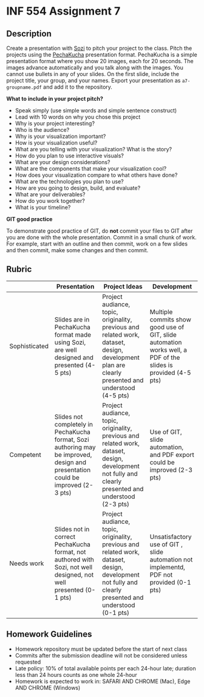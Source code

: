 # INF 554 Assignment 7

## Description 
Create a presentation with [Sozi](http://sozi.baierouge.fr) to pitch your project to the class. Pitch the projects using the [PechaKucha](http://www.pechakucha.org) presentation format. PechaKucha is a simple presentation format where you show 20 images, each for 20 seconds. The images advance automatically and you talk along with the images. You cannot use bullets in any of your slides. On the first slide, include the project title, your group, and your names. Export your presentation as `a7-groupname.pdf` and add it to the repository.

__What to include in your project pitch?__

- Speak simply (use simple words and simple sentence construct)
- Lead with 10 words on why you chose this project
- Why is your project interesting?
- Who is the audience?
- Why is your visualization important?
- How is your visualization useful?
- What are you telling with your visualization? What is the story?
- How do you plan to use interactive visuals?
- What are your design considerations?
- What are the components that make your visualization cool?
- How does your visualization compare to what others have done?
- What are the technologies you plan to use?
- How are you going to design, build, and evaluate?
- What are your deliverables?
- How do you work together?
- What is your timeline?

__GIT good practice__

To demonstrate good practice of GIT, do **not** commit your files to GIT after you are done with the whole presentation. Commit in a small chunk of work. For example, start with an outline and then commit, work on a few slides and then commit, make some changes and then commit.

## Rubric

| 	            | Presentation | Project Ideas | Development |
| ------------- | ------------ | ------------- | ----------- |
| Sophisticated	| Slides are in PechaKucha format made using Sozi, are well designed and presented (4-5 pts)| Project audiance, topic, originality, previous and related work, dataset, design, development plan are clearly presented and understood (4-5 pts) | Multiple commits show good use of GIT, slide automation works well, a PDF of the slides is provided (4-5 pts) |
| Competent	    | Slides not completely in PechaKucha format, Sozi authoring may be improved, design and presentation could be improved (2-3 pts) | Project audiance, topic, originality, previous and related work, dataset, design, development not fully and clearly presented and understood (2-3 pts) | Use of GIT, slide automation, and PDF export could be improved (2-3 pts) |
| Needs work	  | Slides not in correct PechaKucha format, not authored with Sozi, not well designed, not well presented (0-1 pts) | Project audiance, topic, originality, previous and related work, dataset, design, development not fully and clearly presented and understood (0-1 pts) | Unsatisfactory use of GIT , slide automation not implementd, PDF not provided (0-1 pts) |

## Homework Guidelines
- Homework repository must be updated before the start of next class
- Commits after the submission deadline will not be considered unless requested
- Late policy: 10% of total available points per each 24-hour late; duration less than 24 hours counts as one whole 24-hour
- Homework is expected to work in: SAFARI AND CHROME (Mac), Edge AND CHROME (Windows)

